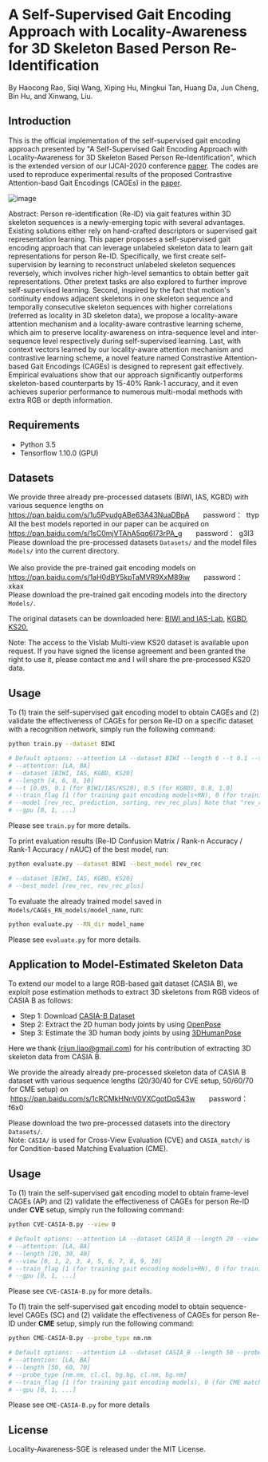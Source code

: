 # A Self-Supervised Gait Encoding Approach with Locality-Awareness for 3D Skeleton Based Person Re-Identification
By Haocong Rao, Siqi Wang, Xiping Hu, Mingkui Tan, Huang Da, Jun Cheng, Bin Hu, and Xinwang, Liu.
## Introduction
This is the official implementation of the self-supervised gait encoding approach presented by "A Self-Supervised Gait Encoding Approach with Locality-Awareness for 3D Skeleton Based Person Re-Identification", which is the extended version of our IJCAI-2020 conference [paper](https://www.ijcai.org/proceedings/2020/0125.pdf).
The codes are used to reproduce experimental results of the proposed Contrastive Attention-basd Gait Encodings (CAGEs) in the [paper](https://arxiv.org/abs/2009.03671).

![image](https://github.com/Kali-Hac/Locality-Awareness-SGE/blob/master/img/overview.png)

Abstract: Person re-identification (Re-ID) via gait features within 3D skeleton sequences is a newly-emerging topic with several advantages. Existing solutions either rely on hand-crafted descriptors or supervised gait representation learning. This paper proposes a self-supervised gait encoding approach that can leverage unlabeled skeleton data to learn gait representations for person Re-ID. Specifically, we first create self-supervision by learning to reconstruct unlabeled skeleton sequences reversely, which involves richer high-level semantics to obtain better gait representations. Other pretext tasks are also explored to further improve self-supervised learning. Second, inspired by the fact that motion's continuity endows adjacent skeletons in one skeleton sequence and temporally consecutive skeleton sequences with higher correlations (referred as locality in 3D skeleton data), we propose a locality-aware attention mechanism and a locality-aware contrastive learning scheme, which aim to preserve locality-awareness on intra-sequence level and inter-sequence level respectively during self-supervised learning. Last, with context vectors learned by our locality-aware attention mechanism and contrastive learning scheme, a novel feature named Constrastive Attention-based Gait Encodings (CAGEs) is designed to represent gait effectively. Empirical evaluations show that our approach significantly outperforms skeleton-based counterparts by 15-40% Rank-1 accuracy, and it even achieves superior performance to numerous multi-modal methods with extra RGB or depth information.

## Requirements
- Python 3.5
- Tensorflow 1.10.0 (GPU)

## Datasets
We provide three already pre-processed datasets (BIWI, IAS, KGBD) with various sequence lengths on <br/>
https://pan.baidu.com/s/1u5PvudgABe63A43NuaDBpA &nbsp; &nbsp; &nbsp; password：&nbsp;  ttyp <br/>
All the best models reported in our paper can be acquired on <br/> 
https://pan.baidu.com/s/1sC0mjVTAhA5qq6I73rPA_g &nbsp; &nbsp; &nbsp; password：&nbsp; g3l3  <br/> 
Please download the pre-processed datasets ``Datasets/`` and the model files ``Models/`` into the current directory. <br/><br/>
We also provide the pre-trained gait encoding models on <br/> 
https://pan.baidu.com/s/1aH0dBY5kpTaMVR9XxM89iw &nbsp; &nbsp; &nbsp; password：&nbsp; xkax  <br/> 
Please download the pre-trained gait encoding models into the directory ``Models/``. 
<br/>

The original datasets can be downloaded here: [BIWI and IAS-Lab](http://robotics.dei.unipd.it/reid/index.php/downloads), [KGBD](https://www.researchgate.net/publication/275023745_Kinect_Gait_Biometry_Dataset_-_data_from_164_individuals_walking_in_front_of_a_X-Box_360_Kinect_Sensor), [KS20.](http://vislab.isr.ist.utl.pt/datasets/#ks20)
 
Note: The access to the Vislab Multi-view KS20 dataset is available upon request. If you have signed the license agreement and been granted the right to use it, please contact me and I will share the pre-processed KS20 data.
 
## Usage

To (1) train the self-supervised gait encoding model to obtain CAGEs and (2) validate the effectiveness of CAGEs for person Re-ID on a specific dataset with a recognition network, simply run the following command: 

```bash
python train.py --dataset BIWI

# Default options: --attention LA --dataset BIWI --length 6 --t 0.1 --train_flag 1 --model rev_rec --gpu 0
# --attention: [LA, BA]  
# --dataset [BIWI, IAS, KGBD, KS20]  
# --length [4, 6, 8, 10] 
# --t [0.05, 0.1 (for BIWI/IAS/KS20), 0.5 (for KGBD), 0.8, 1.0] 
# --train_flag [1 (for training gait encoding models+RN), 0 (for training RN)] 
# --model [rev_rec, prediction, sorting, rev_rec_plus] Note that "rev_rec_plus" will train three types of models sequentially.
# --gpu [0, 1, ...]

```
Please see ```train.py``` for more details.

To print evaluation results (Re-ID Confusion Matrix / Rank-n Accuracy / Rank-1 Accuracy / nAUC) of the best model, run:

```bash
python evaluate.py --dataset BIWI --best_model rev_rec

# --dataset [BIWI, IAS, KGBD, KS20] 
# --best_model [rev_rec, rev_rec_plus] 
```
To evaluate the already trained model saved in ```Models/CAGEs_RN_models/model_name```, run:

```bash
python evaluate.py --RN_dir model_name

```
 
Please see ```evaluate.py``` for more details.

## Application to Model-Estimated Skeleton Data 
To extend our model to a large RGB-based gait dataset (CASIA B), we exploit pose estimation methods to extract 3D skeletons from RGB videos of CASIA B as follows:
- Step 1: Download [CASIA-B Dataset](http://www.cbsr.ia.ac.cn/english/Gait%20Databases.asp)
- Step 2: Extract the 2D human body joints by using [OpenPose](https://github.com/CMU-Perceptual-Computing-Lab/openpose)
- Step 3: Estimate the 3D human body joints by using [3DHumanPose](https://github.com/flyawaychase/3DHumanPose)

Here we thank (rijun.liao@gmail.com) for his contribution of extracting 3D skeleton data from CASIA B.

We provide the already already pre-processed skeleton data of CASIA B dataset with various sequence lengths (20/30/40 for CVE setup, 50/60/70 for CME setup) on &nbsp; &nbsp; &nbsp;https://pan.baidu.com/s/1cRCMkHNnV0VXCgotDqS43w &nbsp; &nbsp; &nbsp; password：&nbsp;  f6x0 <br/>

Please download the two pre-processed datasets into the directory ``Datasets/``. <br/>
Note: ``CASIA/`` is used for Cross-View Evaluation (CVE) and ``CASIA_match/`` is for Condition-based Matching Evaluation (CME).

## Usage
To (1) train the self-supervised gait encoding model to obtain frame-level CAGEs (AP) and (2) validate the effectiveness of CAGEs for person Re-ID under **CVE** setup, simply run the following command: 

```bash
python CVE-CASIA-B.py --view 0

# Default options: --attention LA --dataset CASIA_B --length 20 --view 0 --t 0.15 --train_flag 1 --gpu 0
# --attention: [LA, BA]  
# --length [20, 30, 40] 
# --view [0, 1, 2, 3, 4, 5, 6, 7, 8, 9, 10] 
# --train_flag [1 (for training gait encoding models+RN), 0 (for training RN)] 
# --gpu [0, 1, ...]

```
Please see ```CVE-CASIA-B.py``` for more details. <br/>

To (1) train the self-supervised gait encoding model to obtain sequence-level CAGEs (SC) and (2) validate the effectiveness of CAGEs for person Re-ID under **CME** setup, simply run the following command: 

```bash
python CME-CASIA-B.py --probe_type nm.nm

# Default options: --attention LA --dataset CASIA_B --length 50 --probe_type nm.nm --t 0.15 --train_flag 1 --gpu 0
# --attention: [LA, BA]  
# --length [50, 60, 70] 
# --probe_type [nm.nm, cl.cl, bg.bg, cl.nm, bg.nm] 
# --train_flag [1 (for training gait encoding models), 0 (for CME matching)] 
# --gpu [0, 1, ...]

```
Please see ```CME-CASIA-B.py``` for more details

## License

Locality-Awareness-SGE is released under the MIT License.
